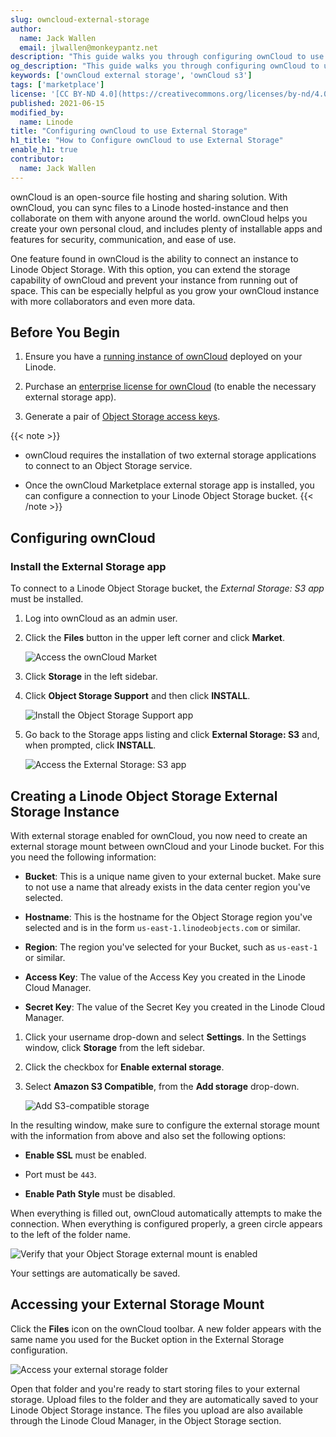 ```yaml
---
slug: owncloud-external-storage
author:
  name: Jack Wallen
  email: jlwallen@monkeypantz.net
description: "This guide walks you through configuring ownCloud to use external storage, ensuring your ownCloud instance doesn't run out of space."
og_description: "This guide walks you through configuring ownCloud to use external storage, ensuring your ownCloud instance doesn't run out of space."
keywords: ['ownCloud external storage', 'ownCloud s3']
tags: ['marketplace']
license: '[CC BY-ND 4.0](https://creativecommons.org/licenses/by-nd/4.0)'
published: 2021-06-15
modified_by:
  name: Linode
title: "Configuring ownCloud to use External Storage"
h1_title: "How to Configure ownCloud to use External Storage"
enable_h1: true
contributor:
  name: Jack Wallen
---
```


ownCloud is an open-source file hosting and sharing solution. With ownCloud, you can sync files to a Linode hosted-instance and then collaborate on them with anyone around the world. ownCloud helps you create your own personal cloud, and includes plenty of installable apps and features for security, communication, and ease of use.

One feature found in ownCloud is the ability to connect an instance to Linode Object Storage. With this option, you can extend the storage capability of ownCloud and prevent your instance from running out of space. This can be especially helpful as you grow your ownCloud instance with more collaborators and even more data.

## Before You Begin

1. Ensure you have a [running instance of ownCloud](/docs/guides/install-and-configure-owncloud-on-ubuntu-20-04/) deployed on your Linode.

1. Purchase an [enterprise license for ownCloud](https://doc.owncloud.com/server/admin_manual/enterprise/installation/install.html) (to enable the necessary external storage app).

1. Generate a pair of [Object Storage access keys](/docs/products/storage/object-storage/guides/access-keys/).

{{< note >}}
- ownCloud requires the installation of two external storage applications to connect to an Object Storage service.

- Once the ownCloud Marketplace external storage app is installed, you can configure a connection to your Linode Object Storage bucket.
{{< /note >}}

## Configuring ownCloud

### Install the External Storage app

To connect to a Linode Object Storage bucket, the *External Storage: S3 app* must be installed.

1. Log into ownCloud as an admin user.

1. Click the **Files** button in the upper left corner and click **Market**.

    ![Access the ownCloud Market](owncloud_storage_a.jpg)

1. Click **Storage** in the left sidebar.

1. Click **Object Storage Support** and then click **INSTALL**.

    ![Install the Object Storage Support app](owncloud_storage_c.jpg)

1. Go back to the Storage apps listing and click **External Storage: S3** and, when prompted, click **INSTALL**.

    ![Access the External Storage: S3 app](owncloud_storage_d.jpg)

## Creating a Linode Object Storage External Storage Instance

With external storage enabled for ownCloud, you now need to create an external storage mount between ownCloud and your Linode bucket. For this you need the following information:

- **Bucket**: This is a unique name given to your external bucket. Make sure to not use a name that already exists in the data center region you've selected.

- **Hostname**: This is the hostname for the Object Storage region you've selected and is in the form `us-east-1.linodeobjects.com` or similar.

- **Region**: The region you've selected for your Bucket, such as `us-east-1` or similar.

- **Access Key**: The value of the Access Key you created in the Linode Cloud Manager.

- **Secret Key**: The value of the Secret Key you created in the Linode Cloud Manager.

1. Click your username drop-down and select **Settings**. In the Settings window, click **Storage** from the left sidebar.

1. Click the checkbox for **Enable external storage**.

1. Select **Amazon S3 Compatible**, from the **Add storage** drop-down.

    ![Add S3-compatible storage](owncloud_storage_f.jpg)

In the resulting window, make sure to configure the external storage mount with the information from above and also set the following options:

- **Enable SSL** must be enabled.

- Port must be `443`.

- **Enable Path Style** must be disabled.

When everything is filled out, ownCloud automatically attempts to make the connection. When everything is configured properly, a green circle appears to the left of the folder name.

![Verify that your Object Storage external mount is enabled](owncloud_storage_g.jpg)

Your settings are automatically be saved.

## Accessing your External Storage Mount

Click the **Files** icon on the ownCloud toolbar. A new folder appears with the same name you used for the Bucket option in the External Storage configuration.

![Access your external storage folder](owncloud_storage_h.jpg)

Open that folder and you're ready to start storing files to your external storage. Upload files to the folder and they are automatically saved to your Linode Object Storage instance. The files you upload are also available through the Linode Cloud Manager, in the Object Storage section.
